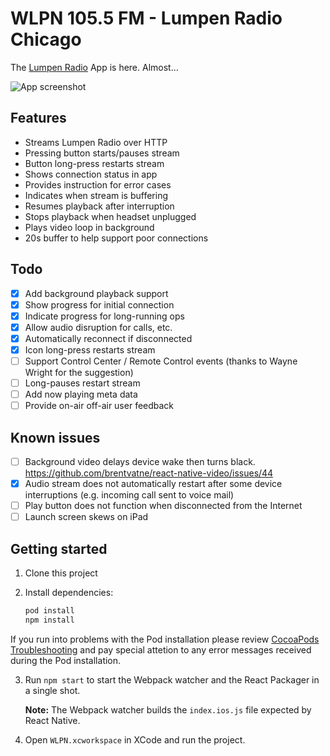 # WLPN 105.5 FM - Lumpen Radio Chicago

The [Lumpen Radio](http://lumpenradio.com) App is here. Almost...

![App screenshot](https://github.com/jhabdas/lumpen-radio/blob/master/screenshot.png)

## Features

- Streams Lumpen Radio over HTTP
- Pressing button starts/pauses stream
- Button long-press restarts stream
- Shows connection status in app
- Provides instruction for error cases
- Indicates when stream is buffering
- Resumes playback after interruption
- Stops playback when headset unplugged
- Plays video loop in background
- 20s buffer to help support poor connections

## Todo

- [x] Add background playback support
- [x] Show progress for initial connection
- [x] Indicate progress for long-running ops
- [x] Allow audio disruption for calls, etc.
- [x] Automatically reconnect if disconnected
- [x] Icon long-press restarts stream
- [ ] Support Control Center / Remote Control events (thanks to Wayne Wright for the suggestion)
- [ ] Long-pauses restart stream
- [ ] Add now playing meta data
- [ ] Provide on-air off-air user feedback

## Known issues

- [ ] Background video delays device wake then turns black. https://github.com/brentvatne/react-native-video/issues/44
- [x] Audio stream does not automatically restart after some device interruptions (e.g. incoming call sent to voice mail)
- [ ] Play button does not function when disconnected from the Internet
- [ ] Launch screen skews on iPad

## Getting started

1. Clone this project
2. Install dependencies:

    ```sh
    pod install
    npm install
    ```

If you run into problems with the Pod installation please review [CocoaPods Troubleshooting](https://guides.cocoapods.org/using/troubleshooting.html) and pay special attetion to any error messages received during the Pod installation.

3. Run `npm start` to start the Webpack watcher and the React Packager in a single shot.

   **Note:** The Webpack watcher builds the `index.ios.js` file expected by React Native.

4. Open `WLPN.xcworkspace` in XCode and run the project.
